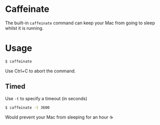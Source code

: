 # Caffeinate

The built-in `caffeinate` command can keep your Mac from going to sleep whilst it is running.

# Usage

```sh
$ caffeinate
```

Use <key>Ctrl</key>+<key>C</key> to abort the command.

## Timed

Use `-t` to specify a timeout (in seconds)

```sh
$ caffeinate -t 3600
```

Would prevent your Mac from sleeping for an hour ☕

